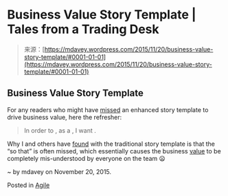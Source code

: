<!--yml
category: 未分类
date: 2024-05-18 05:37:44
-->

# Business Value Story Template | Tales from a Trading Desk

> 来源：[https://mdavey.wordpress.com/2015/11/20/business-value-story-template/#0001-01-01](https://mdavey.wordpress.com/2015/11/20/business-value-story-template/#0001-01-01)

## Business Value Story Template

For any readers who might have [missed](http://www.infoq.com/news/2008/06/new-user-story-format) an enhanced story template to drive business value, here the refresher:

> In order to <achieve some value>, as a <type of user>, I want <some functionality>.

Why I and others have [found](http://blog.crisp.se/2014/09/25/david-evans/as-a-i-want-so-that-considered-harmful) with the traditional story template is that the “so that” is often missed, which essentially causes the business [value](http://www.strongandagile.co.uk/index.php/what-makes-a-good-user-story/) to be completely mis-understood by everyone on the team 😦

~ by mdavey on November 20, 2015.

Posted in [Agile](https://mdavey.wordpress.com/category/agile/)